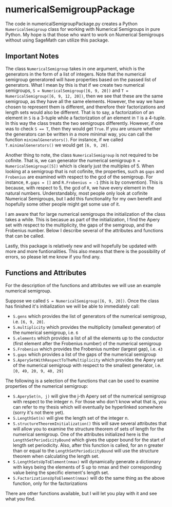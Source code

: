 # numericalSemigroupPackage

The code in numericalSemigroupPackage.py creates a Python `NumericalSemigroup` class for working with Numerical Semigroups in pure Python. My hope is that those who want to work on Numerical Semigroups without using SageMath can utilize this package. 

## Important Notes
The class `NumericalSemigroup` takes in one argument, which is the generators in the form of a list of integers. Note that the numerical semigroup generatored will have properties based on the passed list of generators. What I mean by this is that if we create two numerical semigroups, `S = NumericalSemigroup([6, 9, 20])` and `T = NumericalSemigroup([6, 9, 12, 20])`, then we see that these are the same semigroup, as they have all the same elements. However, the way we have chosen to represent them is different, and therefore their factorizations and length sets would also be different. That is to say, a factorization of an element in `S` is a 3-tuple while a factorization of an element in `T` is a 4-tuple. In this way the class treats the two semigroups differently. However, if one was to check `S == T`, then they would get `True`. If you are unsure whether the generators can be written in a more minimal way, you can call the function `minimalGenerators()`. For instance, if we called `T.minimalGenerators()` we would get `[6, 9, 20]`.

Another thing to note, the class `NumericalSemigroup` is not required to be cofinite. That is, we can generator the numerical semigroup `R = NumericalSemigroup([5])` which is clearly just the multiples of 5. When looking at a semigroup that is not cofinite, the properties, such as `gaps` and `Frobenius` are examined with respect to the gcd of the semigroup. For instance, `R.gaps = []` and `R.Frobenius = -1` (this is by convention). This is because, with respect to 5, the gcd of `R`, we have every element in the natural numbers. Understandably, most people only look at cofinite Numerical Semigroups, but I add this functionality for my own benefit and hopefully some other people might get some use of it. 

I am aware that for large numerical semigroups the initialization of the class takes a while. This is becasue as part of the initialization, I find the Apery set with respect to the multiplicity, the gaps of the semgroup, and the Frobenius number. Below I describe several of the attributes and functions that can be called.

Lastly, this package is relatively new and will hopefully be updated with more and more funtionalities. This also means that there is the possibility of errors, so please let me know if you find any. 

## Functions and Attributes
For the description of the functions and attributes we will use an example numerical semigroup. 

Suppose we called `S = NumericalSemigroup([6, 9, 20])`. Once the class has finished it's initialization we will be able to immediately call:
* `S.gens` which provides the list of generators of the numerical semigroup, i.e. `[6, 9, 20]`.
* `S.multiplicity` which provides the multiplicity (smallest generator) of the numerical semigroup, i.e. `6`
* `S.elements` which provides a list of all the elements up to the conductor (first element after the Frobenius number) of the numerical semigroup
* `S.Frobenius` which provides the Frobenius number (largest gap), i.e. `43`
* `S.gaps` which provides a list of the gaps of the numerical semigroup
* `S.AperySetWithRespectToTheMultiplicity` which provides the Apery set of the numerical semigroup with respect to the smallest generator, i.e. `[0, 49, 20, 9, 40, 29]`

The following is a selection of the functions that can be used to examine properties of the numerical semigroup:
* `S.AperySet(n, j)` will give the j-th Apery set of the numerical semigroup with respect to the integer n. For those who don't know what that is, you can refer to my thesis which will eventually be hyperlinked somewhere (sorry it's not there yet).
* `S.LengthSet(n)` will give the length set of the integer n. 
* `S.structureTheoremInitialization()` this will save several attributes that will allow you to examine the structure theorem of sets of length for the numerical semigroup. One of the attributes initialized here is the `LengthSetPeriodicityBound` which gives the upper bound for the start of length set periodicity. Also, after this function is called, for an n greater than or equal to the `LengthSetPeriodicityBound` will use the structure theorem when calculating the length set. 
* `S.LengthSetsUpToElement(nmax)` will dynamically generate a dictionary with keys being the elements of S up to nmax and their corresponding value being the specific element's length set.
* `S.FactorizationsUpToElement(nmax)` will do the same thing as the above function, only for the factorizations

There are other functions available, but I will let you play with it and see what you find.
